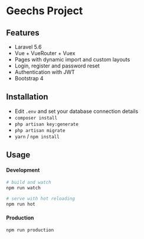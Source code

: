 # Geechs Project

## Features

- Laravel 5.6 
- Vue + VueRouter + Vuex
- Pages with dynamic import and custom layouts
- Login, register and password reset
- Authentication with JWT
- Bootstrap 4

## Installation

- Edit `.env` and set your database connection details
- `composer install`
- `php artisan key:generate`
- `php artisan migrate`
- `yarn` / `npm install`

## Usage

#### Development

```bash
# build and watch
npm run watch

# serve with hot reloading
npm run hot
```

#### Production

```bash
npm run production
```
